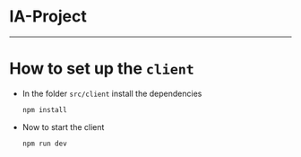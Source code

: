 # IA-Project
---
# How to set up the `client`
- In the folder `src/client` install the dependencies
  
	```bash
	npm install
	```

- Now to start the client
  
	```bash
	npm run dev 
	```